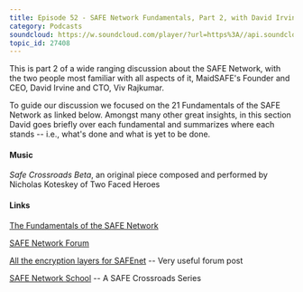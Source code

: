 ```yaml
---
title: Episode 52 - SAFE Network Fundamentals, Part 2, with David Irvine and Viv Rajkumar
category: Podcasts
soundcloud: https://w.soundcloud.com/player/?url=https%3A//api.soundcloud.com/tracks/570895926
topic_id: 27408
---
```


This is part 2 of a wide ranging discussion about the SAFE Network, with the two people most familiar with all aspects of it, MaidSAFE's Founder and CEO, David Irvine and CTO, Viv Rajkumar.

To guide our discussion we focused on the 21 Fundamentals of the SAFE Network as linked below. Amongst many other great insights, in this section David goes briefly over each fundamental and summarizes where each stands -- i.e., what's done and what is yet to be done.

#### Music

*Safe Crossroads Beta*, an original piece composed and performed by Nicholas Koteskey of Two Faced Heroes

#### Links

[The Fundamentals of the SAFE Network](https://safenetforum.org/t/safe-network-fundamentals-context/25352)

[SAFE Network Forum](https://safenetforum.org)

[All the encryption layers for SAFEnet](https://safenetforum.org/t/all-the-encryption-layers-for-safenet/2270)  -- Very useful forum post

[SAFE Network School](https://safecrossroads.net/safe-network-school/) -- A SAFE Crossroads Series
